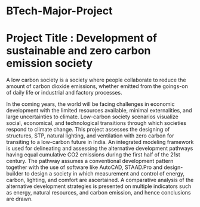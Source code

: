 # BTech-Major-Project
# Project Title : Development of sustainable and zero carbon emission society

A low carbon society is a society where people collaborate to reduce the amount of carbon dioxide emissions, whether emitted from the goings-on of daily life or industrial and factory processes.

In the coming years, the world will be facing challenges in economic development with the limited resources available, minimal externalities, and large
uncertainties to climate. Low-carbon society scenarios visualize social, economical, and technological transitions through which societies respond to climate change.
This project assesses the designing of structures, STP, natural lighting, and ventilation with zero carbon for transiting to a low-carbon future in India. An integrated modeling framework is used for delineating and assessing the alternative development pathways having equal cumulative CO2 emissions during the first half of the 21st century. The pathway assumes a conventional development pattern together with the use of software like AutoCAD, STAAD.Pro and design-builder to design a society in which measurement and control of energy, carbon, lighting, and comfort are ascertained. A comparative analysis of the alternative development strategies is presented on multiple indicators such as energy, natural resources, and carbon emission, and hence conclusions are drawn.
